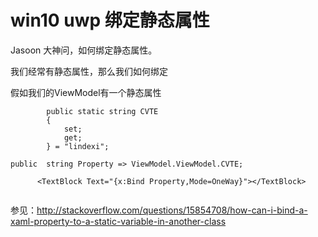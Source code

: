 # win10 uwp 绑定静态属性

Jasoon 大神问，如何绑定静态属性。

我们经常有静态属性，那么我们如何绑定

<!--more-->

假如我们的ViewModel有一个静态属性

		
```
        public static string CVTE
        {
            set;
            get;
        } = "lindexi";

```

<!-- 如果我们ViewModel namespace Bproperty.ViewModel

那么需要在空间

		
```
xmlns:view="using:Bproperty.ViewModel"

```

然后使用 -->

		
```
public  string Property => ViewModel.ViewModel.CVTE;

```
		
```
      <TextBlock Text="{x:Bind Property,Mode=OneWay}"></TextBlock>


```


参见：http://stackoverflow.com/questions/15854708/how-can-i-bind-a-xaml-property-to-a-static-variable-in-another-class